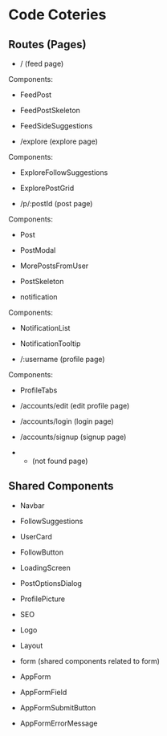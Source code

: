 # Code Coteries

## Routes (Pages)

- / (feed page)

Components:

- FeedPost
- FeedPostSkeleton
- FeedSideSuggestions

- /explore (explore page)

Components:

- ExploreFollowSuggestions
- ExplorePostGrid


- /p/:postId (post page)

Components:

- Post
- PostModal
- MorePostsFromUser
- PostSkeleton


- notification

Components:

- NotificationList
- NotificationTooltip


- /:username (profile page)

Components:

- ProfileTabs


- /accounts/edit  (edit profile page)

- /accounts/login  (login page)

- /accounts/signup  (signup page)

- * (not found page)

## Shared Components

- Navbar
- FollowSuggestions
- UserCard
- FollowButton
- LoadingScreen
- PostOptionsDialog
- ProfilePicture
- SEO
- Logo
- Layout


- form (shared components related to form)

- AppForm
- AppFormField
- AppFormSubmitButton
- AppFormErrorMessage
